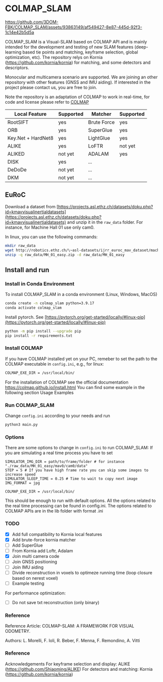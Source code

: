 # COLMAP_SLAM

https://github.com/3DOM-FBK/COLMAP_SLAM/assets/93863149/af549427-8e87-445d-92f3-1c14e42b5d5a

COLMAP_SLAM is a Visual-SLAM based on COLMAP API and is mainly intended for the development and testing of new SLAM features (deep-learning based tie points and matching, keyframe selection, global optimization, etc). The repository relys on Kornia (https://github.com/kornia/kornia) for matching, and some detectors and descriptors.

Monocular and multicamera scenario are supported. We are joining an other repository with other features (GNSS and IMU aiding). If interested in the project please contact us, you are free to join.

Note the repository is an adaptation of COLMAP to work in real-time, for code and license please refer to [COLMAP](https://github.com/colmap/colmap)

| Local Feature      | Supported | Matcher     | Supported |
|----------          |---------- |----------   |---------- |
| RootSIFT           | yes       | Brute Force | yes       |
| ORB                | yes       | SuperGlue   | yes       |
| Key.Net + HardNet8 | yes       | LightGlue   | yes       |
| ALIKE              | yes       | LoFTR       | not yet   |
| ALIKED             | not yet   | ADALAM      | yes       |
| DISK               | yes       | ...         |           |
| DeDoDe             | not yet   | ...         |           |
| DKM                | not yet   | ...         |           |


## EuRoC

Download a dataset from [https://projects.asl.ethz.ch/datasets/doku.php?id=kmavvisualinertialdatasets](https://projects.asl.ethz.ch/datasets/doku.php?id=kmavvisualinertialdatasets) and unzip it in the `raw_data` folder. For instance, for Machine Hall 01 use only cam0.

In linux, you can use the following commands:

```bash
mkdir raw_data
wget http://robotics.ethz.ch/\~asl-datasets/ijrr_euroc_mav_dataset/machine_hall/MH_01_easy/MH_01_easy.zip -P raw_data
unzip -q raw_data/MH_01_easy.zip -d raw_data/MH_01_easy
```

## Install and run
### Install in Conda Environment

To install COLMAP_SLAM in a conda environment (Linux, Windows, MacOS)

```bash
conda create -n colmap_slam python=3.9.17
conda activate colmap_slam
```
Install pytorch. See [https://pytorch.org/get-started/locally/#linux-pip](https://pytorch.org/get-started/locally/#linux-pip)
```bash
python -m pip install --upgrade pip
pip install -r requirements.txt
```

### Install COLMAP
If you have COLMAP installed yet on your PC, remeber to set the path to the COLMAP executable in `config.ini`, e.g., for linux:

```bash
COLMAP_EXE_DIR = /usr/local/bin/
```
For the installation of COLMAP see the official documentation https://colmap.github.io/install.html
You can find some example in the following section Usage Examples

### Run COLMAP_SLAM

Change `config.ini` according to your needs and run

```bash
python3 main.py
```

### Options

There are some options to change in `config.ini` to run COLMAP_SLAM:
If you are simulating a real time process you have to set

```USE_SERVER = False
SIMULATOR_IMG_DIR = path/to/frame/folder # for instance "./raw_data/MH_01_easy/mav0/cam0/data"
STEP = 5 # If you have high frame rate you can skip some images to increase speed
SIMULATOR_SLEEP_TIME = 0.25 # Time to wait to copy next image
IMG_FORMAT = jpg

COLMAP_EXE_DIR = /usr/local/bin/
```

This should be enough to run with default options. All the options related to the real time processing can be found in config.ini.
The options related to COLMAP APIs are in the lib folder with format .ini


### TODO

- [x] Add full compatibility to Kornia local features
- [x] Add brute-force kornia matcher
- [ ] Add SuperGlue
- [ ] From Kornia add Loftr, Adalam
- [x] Join multi camera code
- [ ] Join GNSS positioning
- [ ] Join IMU aiding
- [ ] Divide reconstruction in voxels to optimeze running time (loop closure based on nerest voxel)
- [ ] Example testing

For performance optimization:
- [ ] Do not save txt reconstruction (only binary)

### Reference

Reference Article:
COLMAP-SLAM: A FRAMEWORK FOR VISUAL ODOMETRY.

Authors:
L. Morelli, F. Ioli, R. Beber, F. Menna, F. Remondino, A. Vitti

### Reference

Acknowledgements
For keyframe selection and display: ALIKE (https://github.com/Shiaoming/ALIKE)
For detectors and matching: Kornia (https://github.com/kornia/kornia)